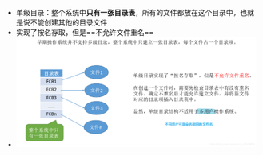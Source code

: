 - 单级目录：整个系统中**只有一张目录表**，所有的文件都放在这个目录中，也就是说不能创建其他的目录文件
-   实现了按名存取，但是==不允许文件重名==
- ![](attachments/Pasted%20image%2020221121172103.png)